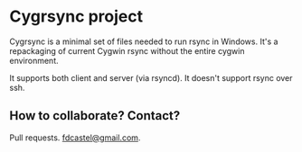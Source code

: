 Cygrsync project
================

Cygrsync is a minimal set of files needed to run rsync in Windows. It's a repackaging of current Cygwin rsync without the entire cygwin environment.

It supports both client and server (via rsyncd). It doesn't support rsync over ssh.



## How to collaborate? Contact?

Pull requests. fdcastel@gmail.com.